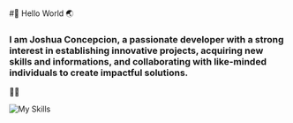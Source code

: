 #👋 Hello World 🌏

### I am Joshua Concepcion, a passionate developer with a strong interest in establishing innovative projects, acquiring new skills and informations, and collaborating with like-minded individuals to create impactful solutions.

👨‍💻


![My Skills](https://skillicons.dev/icons?i=html,css,js,ts,mongodb,nodejs,nestjs,mysql,php,laravel,github,git,postman,vscode&perline=7)
